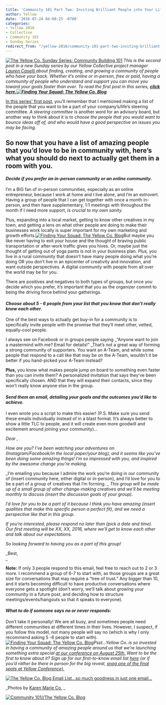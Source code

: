 ```yaml
---
title: 'Community 101 Part Two: Inviting Brilliant People into Your Life'
author: Yellow
date: '2016-07-24 04:00:25 -0700'
categories:
- Yellow 2016
- Collective
- Community 101
- Sunday Series
redirect_from: "/yellow-2016/community-101-part-two-inviting-brilliant-people-into-your-life/"
---
```


[![The Yellow Co. Sunday Series: Community Building 101](https://yellow-blog-images.imgix.net/2016/07/Community-Building.jpg)](https://yellow-blog-images.imgix.net/2016/07/Community-Building.jpg) _This is the second post in a new Sunday series by our Yellow Collective project manager_[ _Lauren Caselli_ ](http://www.laurencaselli.com/)_about finding, creating, and growing a community of people who have your back. Whether it’s online or in-person, free or paid, having a community of people who understand and support you can move you toward your goals faster than ever. To read the first post in this series,_ **_[click here.](http://yellowconference.com/2016/07/10/community-101-a-new-series-about-making-friends-as-an-adult/)[![Finding Your Squad: The Yellow Co. Blog](https://yellow-blog-images.imgix.net/2016/07/MG_1442.jpg)](https://yellow-blog-images.imgix.net/2016/07/MG_1442.jpg)_**

[In this series' first post,](http://yellowconference.com/2016/07/10/community-101-a-new-series-about-making-friends-as-an-adult/) you’ll remember that I mentioned making a list of the people that you want to be a part of your company’s/life’s steering committee. _A steering committee_ is another word for an advisory board, but another way to think about it is to _choose the people that you would want to bounce ideas off of, and who would have a good perspective on issues you may be facing._

## So now that you have a list of amazing people that you’d love to be in community with, here’s what you should do next to actually get them in a room with you.

#### _**Decide if you prefer an in-person community or an online community.**_

I’m a BIG fan of in-person communities, especially as an online entrepreneur, because I work at home and I live alone, and I’m an extrovert.  Having a group of people that I can get together with once a month in-person, and then have supplementary, 1:1 meetings with throughout the month if I need more support, _is crucial to my own sanity._

Plus, expanding into a local market, getting to know other creatives in my town, and getting a lens on what other people are doing to make their businesses work locally is super important for my own marketing and growth efforts.[![Finding Your Squad: The Yellow Co. Blog](https://yellow-blog-images.imgix.net/2016/07/MG_1495.jpg)](https://yellow-blog-images.imgix.net/2016/07/MG_1495.jpg)But maybe you like never having to exit your house and the thought of braving public transportation or after-work traffic gives you hives. Or, maybe just the thought of getting out of yoga pants is not in your business plan. _Plus,_ you live in a rural community that doesn’t have many people doing what you’re doing OR you don’t live in an epicenter of creativity and innovation, and want outside perspectives. A digital community with people from all over the world may be for you.

There are positives and negatives to both types of groups, but once you decide which you prefer, it’s important that you as the organizer commit to being the driving force behind your gatherings.

#### _**Choose about 5 - 6 people from your list that you know that** **don’t really know each other.**_

One of the best ways to actually get buy-in for a community is to specifically invite people with the promise that they’ll meet other, vetted, equally-cool people. 

I always see on Facebook or in groups people saying _“Anyone want to join a mastermind with me? Email for details!” _That’s not a great way of forming a strong community of supporters. You want an A-Team, and while some people that respond to a call like that may be on the A-Team, wouldn’t it be better if you hand-picked your A-Team instead?

**Plus,** you know what makes people jump on board to something even faster than you can invite them? A personalized invitation that says they’ve been specifically chosen. AND that they will expand their contacts, since they won’t really know anyone else in the group.

#### _Send them an email, detailing your goals and the outcomes you’d like to achieve._

I even wrote you a script to make this easier! (P.S. Make sure you send these emails individually instead of in a blast format. It’s always better to show a little TLC to people, and it will create even more goodwill and excitement around joining your community)...

_Dear <name>,</name>_

_How are you? I’ve been watching your adventures on (Instagram/Facebook/in the local paper/your blog), and it seems like you’ve been doing some amazing things! I’m so impressed with you, and inspired by the awesome change you’re making._

_I’m emailing you because I admire the work you’re doing in our community of (insert community here, either digital or in-person), and I’d love for you to be a part of a group of creatives that I’m forming. _ _This group will be made up of a small group of other change-making creatives and we’ll be meeting monthly to discuss (insert the discussion goals of your group)._

_I’d love for you to be a part of it because I think you have amazing (insert qualities that make this specific person a perfect fit), and we need a perspective like that in this group._

_If you’re interested, please respond no later than (pick a date and time). Our first meeting will be XX, XX, 2016, where we’ll get to know each other and talk about our expectations._

_So looking forward to having you as a part of this group!_

_Best,  
_

**Note:** If only 3 people respond to this email, feel free to reach out to 2 or 3 more. I recommend a group of 6-7 to start with, as those groups are a great size for conversations that may require a “tree of trust.” Any bigger than 10, and it starts becoming difficult to have productive conversations where everyone gets a spotlight (don’t worry, we’ll talk about growing your community in a future post, and deciding how to structure meetings/events/hangouts so that it speaks to everyone).

#### _**What to do if someone says no or never responds:**_

Don’t take it personally! We are all busy, and sometimes people need different communities at different times in their lives. However, I suspect, if you follow this model, not many people will say no (which is why I only recommend asking 5 -6 people to start with).[![Finding Your Squad: The Yellow Co. Blog](https://yellow-blog-images.imgix.net/2016/07/MG_1488.jpg)](https://yellow-blog-images.imgix.net/2016/07/MG_1488.jpg)_Psst…Yellow Co. is so invested in having a community of amazing people around us that we’re launching something extra special_ [_at our conference on August 25th._](http://yellowconference.com/) _Want to be the first to know about it? Sign up for our first-to-know email list_ [_here_](http://yellowconference.us3.list-manage.com/subscribe?u=3f8e45f74e0653e404965e2ef&id=e811fb1a74) _(or if you’d rather be there in person for the big reveal, [snag one of the final spots at Yellow Conference).](http://yellowconference.com/conference/two-day-admittance/)_

[![The Yellow Co. Blog Email List...so much goodness in just one email...](https://yellow-blog-images.imgix.net/2016/07/EMAIL-LIST.png)](http://yellowconference.us3.list-manage2.com/subscribe?u=3f8e45f74e0653e404965e2ef&id=7cb1ced4ff)

_Photos by [Karen Marie Co.](http://karenmarieco.com/) _

[![Community 101//The Yellow Co. Blog](https://yellow-blog-images.imgix.net/2016/07/LAURENCASELLI.jpg)](http://www.laurencaselli.com/)
